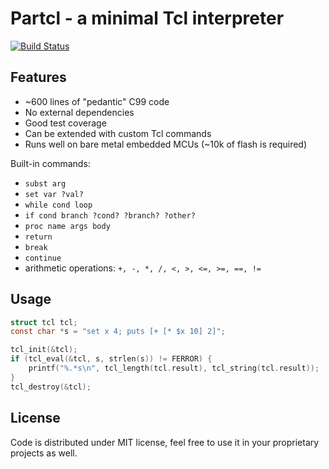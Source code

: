 # Partcl - a minimal Tcl interpreter

[![Build Status](https://travis-ci.org/zserge/partcl.svg?branch=master)](https://travis-ci.org/zserge/partcl)

## Features

* ~600 lines of "pedantic" C99 code
* No external dependencies
* Good test coverage
* Can be extended with custom Tcl commands
* Runs well on bare metal embedded MCUs (~10k of flash is required)

Built-in commands:

* `subst arg`
* `set var ?val?`
* `while cond loop`
* `if cond branch ?cond? ?branch? ?other?`
* `proc name args body`
* `return`
* `break`
* `continue`
* arithmetic operations: `+, -, *, /, <, >, <=, >=, ==, !=`

## Usage

```c
struct tcl tcl;
const char *s = "set x 4; puts [+ [* $x 10] 2]";

tcl_init(&tcl);
if (tcl_eval(&tcl, s, strlen(s)) != FERROR) {
    printf("%.*s\n", tcl_length(tcl.result), tcl_string(tcl.result));
}
tcl_destroy(&tcl);
```

## License

Code is distributed under MIT license, feel free to use it in your proprietary
projects as well.


